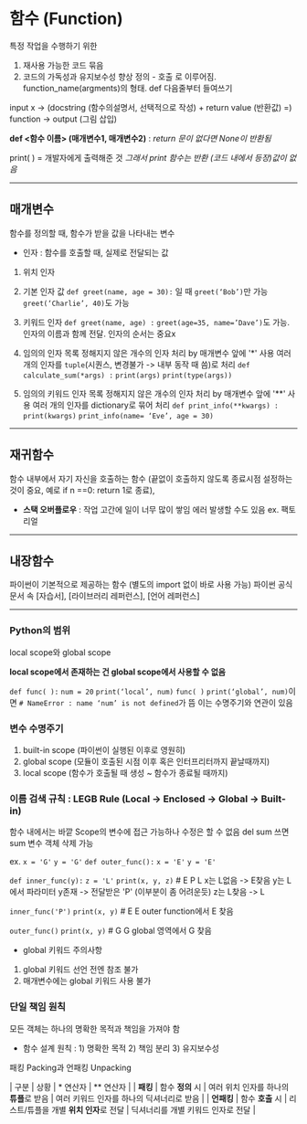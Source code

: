 # 함수 (Function) 
특정 작업을 수행하기 위한 
1) 재사용 가능한 코드 묶음 
2) 코드의 가독성과 유지보수성 향상 
정의 - 호출 로 이루어짐. 
function_name(argments)의 형태. 
def 다음줄부터 들여쓰기

input x 
->
(docstring (함수의설명서, 선택적으로 작성) + return value (반환값) =) function 
-> 
output (그림 삽입)

**def <함수 이름> (매개변수1, 매개변수2)** :
*return 문이 없다면 None이 반환됨*

print( ) = 개발자에게 출력해준 것 
*그래서 print 함수는 반환 (코드 내에서 등장)값이 없음*

---

## 매개변수 
함수를 정의할 때, 함수가 받을 값을 나타내는 변수
- 인자 : 함수를 호출할 때, 실제로 전달되는 값
1)	위치 인자

2)	기본 인자 값 
`def greet(name, age = 30):` 일 때 
`greet(‘Bob’)`만 가능 `greet(‘Charlie’, 40)`도 가능

3)	키워드 인자
`def greet(name, age) :`
`greet(age=35, name=’Dave’)`도 가능. 
인자의 이름과 함께 전달. 인자의 순서는 중요x

4)	임의의 인자 목록
정해지지 않은 개수의 인자 처리 by 매개변수 앞에 '*' 사용
여러 개의 인자를 `tuple`(시퀀스, 변경불가 -> 내부 동작 때 씀)로 처리
`def calculate_sum(*args) :`
   `print(args)`
   `print(type(args))`

5)	임의의 키워드 인자 목록
정해지지 않은 개수의 인자 처리 by 매개변수 앞에 '**' 사용
여러 개의 인자를 dictionary로 묶어 처리
`def print_info(**kwargs) :`
   `print(kwargs)`
`print_info(name= ‘Eve’, age = 30)`

---

## 재귀함수 
함수 내부에서 자기 자신을 호출하는 함수 (끝없이 호출하지 않도록 종료시점 설정하는 것이 중요, 예로 if n ==0: return 1로 종료), 
- **스택 오버플로우** : 작업 고간에 일이 너무 많이 쌓임 에러 발생할 수도 있음
ex. 팩토리얼

---

## 내장함수 
파이썬이 기본적으로 제공하는 함수 (별도의 import 없이 바로 사용 가능) 
파이썬 공식 문서 속 [자습서], [라이브러리 레퍼런스], [언어 레퍼런스]

---

### Python의 범위 
local scope와 global scope

**local scope에서 존재하는 건 global scope에서 사용할 수 없음**

`def func( ):`
   `num = 20`
   `print(‘local’, num)`
`func( )`
`print(‘global’, num)`이면 `# NameError : name ‘num’ is not defined`가 뜸 이는 수명주기와 연관이 있음


### 변수 수명주기
1.	built-in scope (파이썬이 실행된 이후로 영원히)
2.	global scope (모듈이 호출된 시점 이후 혹은 인터프리터까지 끝날때까지)
3.	local scope (함수가 호출될 때 생성 ~ 함수가 종료될 때까지)

### 이름 검색 규칙 : LEGB Rule (Local -> Enclosed -> Global -> Built-in)
함수 내에서는 바깥 Scope의 변수에 접근 가능하나 수정은 할 수 없음
del sum 쓰면 sum 변수 객체 삭제 가능

ex.
`x = 'G'`
`y = 'G'`
`def outer_func():`
   `x = 'E'`
   `y = 'E'`

   `def inner_func(y):`
   `z = 'L'`
   `print(x, y, z)` # E P L 
   x는 L없음 -> E찾음
   y는 L에서 파라미터 y존재 -> 전달받은 'P' (이부분이 좀 어려운듯)
   z는 L찾음 -> L

`inner_func('P')`
`print(x, y)` # E E
outer function에서 E 찾음 

`outer_func()`
`print(x, y)` # G G
global 영역에서 G 찾음

- global 키워드 주의사항
1.	global 키워드 선언 전엔 참조 불가
2.	매개변수에는 global 키워드 사용 불가

### 단일 책임 원칙
모든 객체는 하나의 명확한 목적과 책임을 가져야 함
- 함수 설계 원칙 : 1) 명확한 목적 2) 책임 분리 3) 유지보수성 

패킹 Packing과 언패킹 Unpacking 

| 구분 | 상황 | * 연산자 | ** 연산자 |
| **패킹** | 함수 **정의** 시 | 여러 위치 인자를 하나의 **튜플**로 받음 | 여러 키워드 인자를 하나의 딕셔너리로 받음 |
| **언패킹** | 함수 **호출** 시 | 리스트/튜플을 개별 **위치 인자**로 전달 | 딕셔너리를 개별 키워드 인자로 전달 |


